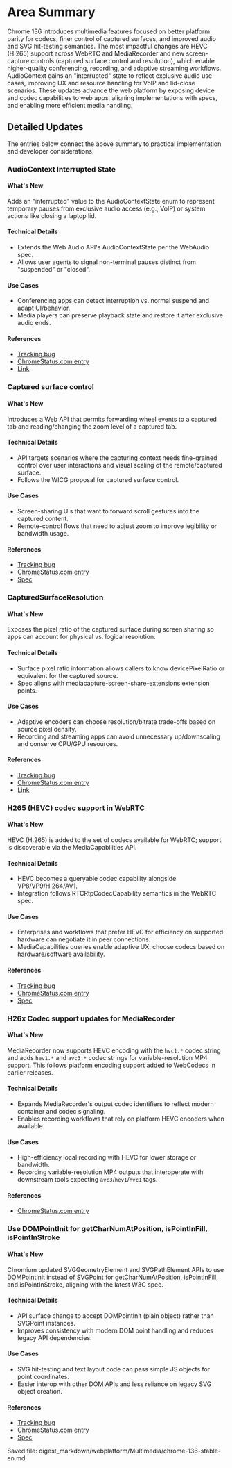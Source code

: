 # Area Summary

Chrome 136 introduces multimedia features focused on better platform parity for codecs, finer control of captured surfaces, and improved audio and SVG hit-testing semantics. The most impactful changes are HEVC (H.265) support across WebRTC and MediaRecorder and new screen-capture controls (captured surface control and resolution), which enable higher-quality conferencing, recording, and adaptive streaming workflows. AudioContext gains an "interrupted" state to reflect exclusive audio use cases, improving UX and resource handling for VoIP and lid-close scenarios. These updates advance the web platform by exposing device and codec capabilities to web apps, aligning implementations with specs, and enabling more efficient media handling.

## Detailed Updates

The entries below connect the above summary to practical implementation and developer considerations.

### AudioContext Interrupted State

#### What's New
Adds an "interrupted" value to the AudioContextState enum to represent temporary pauses from exclusive audio access (e.g., VoIP) or system actions like closing a laptop lid.

#### Technical Details
- Extends the Web Audio API's AudioContextState per the WebAudio spec.
- Allows user agents to signal non-terminal pauses distinct from "suspended" or "closed".

#### Use Cases
- Conferencing apps can detect interruption vs. normal suspend and adapt UI/behavior.
- Media players can preserve playback state and restore it after exclusive audio ends.

#### References
- [Tracking bug](https://bugs.chromium.org/p/chromium/issues/detail?id=374805121)
- [ChromeStatus.com entry](https://chromestatus.com/feature/5087843301908480)
- [Link](https://webaudio.github.io/web-audio-api/#AudioContextState)

### Captured surface control

#### What's New
Introduces a Web API that permits forwarding wheel events to a captured tab and reading/changing the zoom level of a captured tab.

#### Technical Details
- API targets scenarios where the capturing context needs fine-grained control over user interactions and visual scaling of the remote/captured surface.
- Follows the WICG proposal for captured surface control.

#### Use Cases
- Screen-sharing UIs that want to forward scroll gestures into the captured content.
- Remote-control flows that need to adjust zoom to improve legibility or bandwidth usage.

#### References
- [Tracking bug](https://bugs.chromium.org/p/chromium/issues/detail?id=1466247)
- [ChromeStatus.com entry](https://chromestatus.com/feature/5064816815276032)
- [Spec](https://wicg.github.io/captured-surface-control/)

### CapturedSurfaceResolution

#### What's New
Exposes the pixel ratio of the captured surface during screen sharing so apps can account for physical vs. logical resolution.

#### Technical Details
- Surface pixel ratio information allows callers to know devicePixelRatio or equivalent for the captured source.
- Spec aligns with mediacapture-screen-share-extensions extension points.

#### Use Cases
- Adaptive encoders can choose resolution/bitrate trade-offs based on source pixel density.
- Recording and streaming apps can avoid unnecessary up/downscaling and conserve CPU/GPU resources.

#### References
- [Tracking bug](https://bugs.chromium.org/p/chromium/issues/detail?id=383946052)
- [ChromeStatus.com entry](https://chromestatus.com/feature/5100866324422656)
- [Link](https://w3c.github.io/mediacapture-screen-share-extensions/#capturedsurfaceresolution)

### H265 (HEVC) codec support in WebRTC

#### What's New
HEVC (H.265) is added to the set of codecs available for WebRTC; support is discoverable via the MediaCapabilities API.

#### Technical Details
- HEVC becomes a queryable codec capability alongside VP8/VP9/H.264/AV1.
- Integration follows RTCRtpCodecCapability semantics in the WebRTC spec.

#### Use Cases
- Enterprises and workflows that prefer HEVC for efficiency on supported hardware can negotiate it in peer connections.
- MediaCapabilities queries enable adaptive UX: choose codecs based on hardware/software availability.

#### References
- [Tracking bug](https://bugs.chromium.org/p/chromium/issues/detail?id=391903235)
- [ChromeStatus.com entry](https://chromestatus.com/feature/5104835309936640)
- [Spec](https://www.w3.org/TR/webrtc/#dom-rtcrtpcodeccapability)

### H26x Codec support updates for MediaRecorder

#### What's New
MediaRecorder now supports HEVC encoding with the `hvc1.*` codec string and adds `hev1.*` and `avc3.*` codec strings for variable-resolution MP4 support. This follows platform encoding support added to WebCodecs in earlier releases.

#### Technical Details
- Expands MediaRecorder's output codec identifiers to reflect modern container and codec signaling.
- Enables recording workflows that rely on platform HEVC encoders when available.

#### Use Cases
- High-efficiency local recording with HEVC for lower storage or bandwidth.
- Recording variable-resolution MP4 outputs that interoperate with downstream tools expecting `avc3`/`hev1`/`hvc1` tags.

#### References
- [ChromeStatus.com entry](https://chromestatus.com/feature/5103892473503744)

### Use DOMPointInit for getCharNumAtPosition, isPointInFill, isPointInStroke

#### What's New
Chromium updated SVGGeometryElement and SVGPathElement APIs to use DOMPointInit instead of SVGPoint for getCharNumAtPosition, isPointInFill, and isPointInStroke, aligning with the latest W3C spec.

#### Technical Details
- API surface change to accept DOMPointInit (plain object) rather than SVGPoint instances.
- Improves consistency with modern DOM point handling and reduces legacy API dependencies.

#### Use Cases
- SVG hit-testing and text layout code can pass simple JS objects for point coordinates.
- Easier interop with other DOM APIs and less reliance on legacy SVG object creation.

#### References
- [Tracking bug](https://bugs.chromium.org/p/chromium/issues/detail?id=40572887)
- [ChromeStatus.com entry](https://chromestatus.com/feature/5084627093929984)
- [Spec](https://www.w3.org/TR/SVG2/types.html#InterfaceDOMPointInit)

Saved file:
digest_markdown/webplatform/Multimedia/chrome-136-stable-en.md
